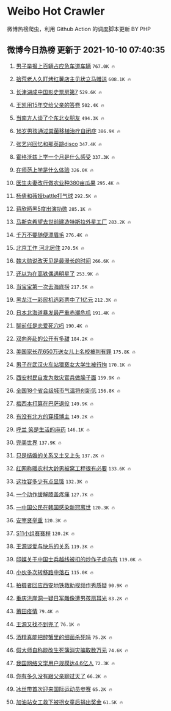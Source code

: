 # Weibo Hot Crawler 



微博热榜爬虫，利用 Github Action 的调度脚本更新 BY PHP 


## 微博今日热榜 更新于 2021-10-10 07:40:35 
1. [男子举报上百辆占应急车道车辆](https://s.weibo.com/weibo?q=%23%E7%94%B7%E5%AD%90%E4%B8%BE%E6%8A%A5%E4%B8%8A%E7%99%BE%E8%BE%86%E5%8D%A0%E5%BA%94%E6%80%A5%E8%BD%A6%E9%81%93%E8%BD%A6%E8%BE%86%23&Refer=top) `767.0K 🔥` 

1. [拾荒老人久盯烤红薯店主见状立马赠送](https://s.weibo.com/weibo?q=%23%E6%8B%BE%E8%8D%92%E8%80%81%E4%BA%BA%E4%B9%85%E7%9B%AF%E7%83%A4%E7%BA%A2%E8%96%AF%E5%BA%97%E4%B8%BB%E8%A7%81%E7%8A%B6%E7%AB%8B%E9%A9%AC%E8%B5%A0%E9%80%81%23&Refer=top) `608.1K 🔥` 

1. [长津湖成中国影史票房第7](https://s.weibo.com/weibo?q=%23%E9%95%BF%E6%B4%A5%E6%B9%96%E6%88%90%E4%B8%AD%E5%9B%BD%E5%BD%B1%E5%8F%B2%E7%A5%A8%E6%88%BF%E7%AC%AC7%23&Refer=top) `529.6K 🔥` 

1. [王凯用15年交给父亲的答卷](https://s.weibo.com/weibo?q=%23%E7%8E%8B%E5%87%AF%E7%94%A815%E5%B9%B4%E4%BA%A4%E7%BB%99%E7%88%B6%E4%BA%B2%E7%9A%84%E7%AD%94%E5%8D%B7%23&Refer=top) `502.4K 🔥` 

1. [当南方人谈了个东北女朋友](https://s.weibo.com/weibo?q=%23%E5%BD%93%E5%8D%97%E6%96%B9%E4%BA%BA%E8%B0%88%E4%BA%86%E4%B8%AA%E4%B8%9C%E5%8C%97%E5%A5%B3%E6%9C%8B%E5%8F%8B%23&Refer=top) `494.3K 🔥` 

1. [16岁男孩通过粪菌移植治疗自闭症](https://s.weibo.com/weibo?q=%2316%E5%B2%81%E7%94%B7%E5%AD%A9%E9%80%9A%E8%BF%87%E7%B2%AA%E8%8F%8C%E7%A7%BB%E6%A4%8D%E6%B2%BB%E7%96%97%E8%87%AA%E9%97%AD%E7%97%87%23&Refer=top) `386.9K 🔥` 

1. [张艺兴回忆和那英跳disco](https://s.weibo.com/weibo?q=%23%E5%BC%A0%E8%89%BA%E5%85%B4%E5%9B%9E%E5%BF%86%E5%92%8C%E9%82%A3%E8%8B%B1%E8%B7%B3disco%23&Refer=top) `347.4K 🔥` 

1. [霍格沃兹上学一个月是什么感受](https://s.weibo.com/weibo?q=%23%E9%9C%8D%E6%A0%BC%E6%B2%83%E5%85%B9%E4%B8%8A%E5%AD%A6%E4%B8%80%E4%B8%AA%E6%9C%88%E6%98%AF%E4%BB%80%E4%B9%88%E6%84%9F%E5%8F%97%23&Refer=top) `337.3K 🔥` 

1. [在师范上学是什么体验](https://s.weibo.com/weibo?q=%23%E5%9C%A8%E5%B8%88%E8%8C%83%E4%B8%8A%E5%AD%A6%E6%98%AF%E4%BB%80%E4%B9%88%E4%BD%93%E9%AA%8C%23&Refer=top) `326.0K 🔥` 

1. [医生夫妻改行做农业种380亩瓜果](https://s.weibo.com/weibo?q=%23%E5%8C%BB%E7%94%9F%E5%A4%AB%E5%A6%BB%E6%94%B9%E8%A1%8C%E5%81%9A%E5%86%9C%E4%B8%9A%E7%A7%8D380%E4%BA%A9%E7%93%9C%E6%9E%9C%23&Refer=top) `295.4K 🔥` 

1. [杨倩和薇娅battle打气球](https://s.weibo.com/weibo?q=%23%E6%9D%A8%E5%80%A9%E5%92%8C%E8%96%87%E5%A8%85battle%E6%89%93%E6%B0%94%E7%90%83%23&Refer=top) `292.5K 🔥` 

1. [蒋欣晒黑5度出演功勋](https://s.weibo.com/weibo?q=%23%E8%92%8B%E6%AC%A3%E6%99%92%E9%BB%915%E5%BA%A6%E5%87%BA%E6%BC%94%E5%8A%9F%E5%8B%8B%23&Refer=top) `285.1K 🔥` 

1. [马斯克希望去世前建造特斯拉外星工厂](https://s.weibo.com/weibo?q=%23%E9%A9%AC%E6%96%AF%E5%85%8B%E5%B8%8C%E6%9C%9B%E5%8E%BB%E4%B8%96%E5%89%8D%E5%BB%BA%E9%80%A0%E7%89%B9%E6%96%AF%E6%8B%89%E5%A4%96%E6%98%9F%E5%B7%A5%E5%8E%82%23&Refer=top) `283.2K 🔥` 

1. [千万不要随便漂眉毛](https://s.weibo.com/weibo?q=%23%E5%8D%83%E4%B8%87%E4%B8%8D%E8%A6%81%E9%9A%8F%E4%BE%BF%E6%BC%82%E7%9C%89%E6%AF%9B%23&Refer=top) `276.4K 🔥` 

1. [北京工作 河北居住](https://s.weibo.com/weibo?q=%E5%8C%97%E4%BA%AC%E5%B7%A5%E4%BD%9C%20%E6%B2%B3%E5%8C%97%E5%B1%85%E4%BD%8F&Refer=top) `270.5K 🔥` 

1. [魏大勋说改天见是最漫长的时间](https://s.weibo.com/weibo?q=%23%E9%AD%8F%E5%A4%A7%E5%8B%8B%E8%AF%B4%E6%94%B9%E5%A4%A9%E8%A7%81%E6%98%AF%E6%9C%80%E6%BC%AB%E9%95%BF%E7%9A%84%E6%97%B6%E9%97%B4%23&Refer=top) `266.6K 🔥` 

1. [还以为在高铁偶遇明星了](https://s.weibo.com/weibo?q=%23%E8%BF%98%E4%BB%A5%E4%B8%BA%E5%9C%A8%E9%AB%98%E9%93%81%E5%81%B6%E9%81%87%E6%98%8E%E6%98%9F%E4%BA%86%23&Refer=top) `253.9K 🔥` 

1. [当宝宝第一次去海底捞](https://s.weibo.com/weibo?q=%23%E5%BD%93%E5%AE%9D%E5%AE%9D%E7%AC%AC%E4%B8%80%E6%AC%A1%E5%8E%BB%E6%B5%B7%E5%BA%95%E6%8D%9E%23&Refer=top) `217.5K 🔥` 

1. [黑龙江一彩民机选彩票中了1亿元](https://s.weibo.com/weibo?q=%23%E9%BB%91%E9%BE%99%E6%B1%9F%E4%B8%80%E5%BD%A9%E6%B0%91%E6%9C%BA%E9%80%89%E5%BD%A9%E7%A5%A8%E4%B8%AD%E4%BA%861%E4%BA%BF%E5%85%83%23&Refer=top) `212.3K 🔥` 

1. [日本北海道暴发最严重赤潮危机](https://s.weibo.com/weibo?q=%23%E6%97%A5%E6%9C%AC%E5%8C%97%E6%B5%B7%E9%81%93%E6%9A%B4%E5%8F%91%E6%9C%80%E4%B8%A5%E9%87%8D%E8%B5%A4%E6%BD%AE%E5%8D%B1%E6%9C%BA%23&Refer=top) `191.4K 🔥` 

1. [聊前任是恋爱死穴吗](https://s.weibo.com/weibo?q=%23%E8%81%8A%E5%89%8D%E4%BB%BB%E6%98%AF%E6%81%8B%E7%88%B1%E6%AD%BB%E7%A9%B4%E5%90%97%23&Refer=top) `190.4K 🔥` 

1. [双向奔赴的公开有多甜](https://s.weibo.com/weibo?q=%23%E5%8F%8C%E5%90%91%E5%A5%94%E8%B5%B4%E7%9A%84%E5%85%AC%E5%BC%80%E6%9C%89%E5%A4%9A%E7%94%9C%23&Refer=top) `184.2K 🔥` 

1. [美国家长花650万送女儿上名校被判有罪](https://s.weibo.com/weibo?q=%23%E7%BE%8E%E5%9B%BD%E5%AE%B6%E9%95%BF%E8%8A%B1650%E4%B8%87%E9%80%81%E5%A5%B3%E5%84%BF%E4%B8%8A%E5%90%8D%E6%A0%A1%E8%A2%AB%E5%88%A4%E6%9C%89%E7%BD%AA%23&Refer=top) `175.8K 🔥` 

1. [男子在武汉火车站猥亵女大学生被行拘](https://s.weibo.com/weibo?q=%23%E7%94%B7%E5%AD%90%E5%9C%A8%E6%AD%A6%E6%B1%89%E7%81%AB%E8%BD%A6%E7%AB%99%E7%8C%A5%E4%BA%B5%E5%A5%B3%E5%A4%A7%E5%AD%A6%E7%94%9F%E8%A2%AB%E8%A1%8C%E6%8B%98%23&Refer=top) `170.1K 🔥` 

1. [西安村民自发为救灾官兵做臊子面](https://s.weibo.com/weibo?q=%23%E8%A5%BF%E5%AE%89%E6%9D%91%E6%B0%91%E8%87%AA%E5%8F%91%E4%B8%BA%E6%95%91%E7%81%BE%E5%AE%98%E5%85%B5%E5%81%9A%E8%87%8A%E5%AD%90%E9%9D%A2%23&Refer=top) `159.9K 🔥` 

1. [全国18个省会级城市气温将创新低](https://s.weibo.com/weibo?q=%23%E5%85%A8%E5%9B%BD18%E4%B8%AA%E7%9C%81%E4%BC%9A%E7%BA%A7%E5%9F%8E%E5%B8%82%E6%B0%94%E6%B8%A9%E5%B0%86%E5%88%9B%E6%96%B0%E4%BD%8E%23&Refer=top) `156.8K 🔥` 

1. [梅西本打算在巴萨退役](https://s.weibo.com/weibo?q=%23%E6%A2%85%E8%A5%BF%E6%9C%AC%E6%89%93%E7%AE%97%E5%9C%A8%E5%B7%B4%E8%90%A8%E9%80%80%E5%BD%B9%23&Refer=top) `149.9K 🔥` 

1. [有没有北方的穿搭博主](https://s.weibo.com/weibo?q=%23%E6%9C%89%E6%B2%A1%E6%9C%89%E5%8C%97%E6%96%B9%E7%9A%84%E7%A9%BF%E6%90%AD%E5%8D%9A%E4%B8%BB%23&Refer=top) `149.2K 🔥` 

1. [呼兰 笑是生活的麻药](https://s.weibo.com/weibo?q=%E5%91%BC%E5%85%B0%20%E7%AC%91%E6%98%AF%E7%94%9F%E6%B4%BB%E7%9A%84%E9%BA%BB%E8%8D%AF&Refer=top) `146.1K 🔥` 

1. [完美世界](https://s.weibo.com/weibo?q=%E5%AE%8C%E7%BE%8E%E4%B8%96%E7%95%8C&Refer=top) `137.9K 🔥` 

1. [只是结婚的关系又土又上头](https://s.weibo.com/weibo?q=%23%E5%8F%AA%E6%98%AF%E7%BB%93%E5%A9%9A%E7%9A%84%E5%85%B3%E7%B3%BB%E5%8F%88%E5%9C%9F%E5%8F%88%E4%B8%8A%E5%A4%B4%23&Refer=top) `137.2K 🔥` 

1. [红网称暖农村大龄男被窝工程很有必要](https://s.weibo.com/weibo?q=%23%E7%BA%A2%E7%BD%91%E7%A7%B0%E6%9A%96%E5%86%9C%E6%9D%91%E5%A4%A7%E9%BE%84%E7%94%B7%E8%A2%AB%E7%AA%9D%E5%B7%A5%E7%A8%8B%E5%BE%88%E6%9C%89%E5%BF%85%E8%A6%81%23&Refer=top) `133.6K 🔥` 

1. [这妆容多少有点显饿](https://s.weibo.com/weibo?q=%23%E8%BF%99%E5%A6%86%E5%AE%B9%E5%A4%9A%E5%B0%91%E6%9C%89%E7%82%B9%E6%98%BE%E9%A5%BF%23&Refer=top) `132.3K 🔥` 

1. [一个动作缓解膝盖疼痛](https://s.weibo.com/weibo?q=%23%E4%B8%80%E4%B8%AA%E5%8A%A8%E4%BD%9C%E7%BC%93%E8%A7%A3%E8%86%9D%E7%9B%96%E7%96%BC%E7%97%9B%23&Refer=top) `127.7K 🔥` 

1. [一中国公民在韩国感染新冠离世](https://s.weibo.com/weibo?q=%23%E4%B8%80%E4%B8%AD%E5%9B%BD%E5%85%AC%E6%B0%91%E5%9C%A8%E9%9F%A9%E5%9B%BD%E6%84%9F%E6%9F%93%E6%96%B0%E5%86%A0%E7%A6%BB%E4%B8%96%23&Refer=top) `120.3K 🔥` 

1. [安宰贤举重](https://s.weibo.com/weibo?q=%23%E5%AE%89%E5%AE%B0%E8%B4%A4%E4%B8%BE%E9%87%8D%23&Refer=top) `120.3K 🔥` 

1. [S11小组赛赛程](https://s.weibo.com/weibo?q=%23S11%E5%B0%8F%E7%BB%84%E8%B5%9B%E8%B5%9B%E7%A8%8B%23&Refer=top) `120.2K 🔥` 

1. [王源谈爱与快乐的关系](https://s.weibo.com/weibo?q=%23%E7%8E%8B%E6%BA%90%E8%B0%88%E7%88%B1%E4%B8%8E%E5%BF%AB%E4%B9%90%E7%9A%84%E5%85%B3%E7%B3%BB%23&Refer=top) `119.3K 🔥` 

1. [印媒关于中国士兵越线被扣的炒作子虚乌有](https://s.weibo.com/weibo?q=%23%E5%8D%B0%E5%AA%92%E5%85%B3%E4%BA%8E%E4%B8%AD%E5%9B%BD%E5%A3%AB%E5%85%B5%E8%B6%8A%E7%BA%BF%E8%A2%AB%E6%89%A3%E7%9A%84%E7%82%92%E4%BD%9C%E5%AD%90%E8%99%9A%E4%B9%8C%E6%9C%89%23&Refer=top) `119.0K 🔥` 

1. [小伙多次转移路中落石](https://s.weibo.com/weibo?q=%E5%B0%8F%E4%BC%99%E5%A4%9A%E6%AC%A1%E8%BD%AC%E7%A7%BB%E8%B7%AF%E4%B8%AD%E8%90%BD%E7%9F%B3&Refer=top) `115.0K 🔥` 

1. [拍摄者回应西安地铁救助视频作秀质疑](https://s.weibo.com/weibo?q=%23%E6%8B%8D%E6%91%84%E8%80%85%E5%9B%9E%E5%BA%94%E8%A5%BF%E5%AE%89%E5%9C%B0%E9%93%81%E6%95%91%E5%8A%A9%E8%A7%86%E9%A2%91%E4%BD%9C%E7%A7%80%E8%B4%A8%E7%96%91%23&Refer=top) `90.9K 🔥` 

1. [重庆洪崖洞一疑日军雕像遭男孩扇耳光](https://s.weibo.com/weibo?q=%23%E9%87%8D%E5%BA%86%E6%B4%AA%E5%B4%96%E6%B4%9E%E4%B8%80%E7%96%91%E6%97%A5%E5%86%9B%E9%9B%95%E5%83%8F%E9%81%AD%E7%94%B7%E5%AD%A9%E6%89%87%E8%80%B3%E5%85%89%23&Refer=top) `83.2K 🔥` 

1. [莆田疫情](https://s.weibo.com/weibo?q=%E8%8E%86%E7%94%B0%E7%96%AB%E6%83%85&Refer=top) `79.4K 🔥` 

1. [王源又找不到兜了](https://s.weibo.com/weibo?q=%23%E7%8E%8B%E6%BA%90%E5%8F%88%E6%89%BE%E4%B8%8D%E5%88%B0%E5%85%9C%E4%BA%86%23&Refer=top) `76.1K 🔥` 

1. [酒精真能把醉蟹里的细菌杀死吗](https://s.weibo.com/weibo?q=%23%E9%85%92%E7%B2%BE%E7%9C%9F%E8%83%BD%E6%8A%8A%E9%86%89%E8%9F%B9%E9%87%8C%E7%9A%84%E7%BB%86%E8%8F%8C%E6%9D%80%E6%AD%BB%E5%90%97%23&Refer=top) `75.2K 🔥` 

1. [假大师自称能改生死簿消灾骗取数万元](https://s.weibo.com/weibo?q=%23%E5%81%87%E5%A4%A7%E5%B8%88%E8%87%AA%E7%A7%B0%E8%83%BD%E6%94%B9%E7%94%9F%E6%AD%BB%E7%B0%BF%E6%B6%88%E7%81%BE%E9%AA%97%E5%8F%96%E6%95%B0%E4%B8%87%E5%85%83%23&Refer=top) `74.6K 🔥` 

1. [我国网络文学用户规模达4.6亿人](https://s.weibo.com/weibo?q=%23%E6%88%91%E5%9B%BD%E7%BD%91%E7%BB%9C%E6%96%87%E5%AD%A6%E7%94%A8%E6%88%B7%E8%A7%84%E6%A8%A1%E8%BE%BE4.6%E4%BA%BF%E4%BA%BA%23&Refer=top) `72.3K 🔥` 

1. [你有多久没有跟父亲聊过天了](https://s.weibo.com/weibo?q=%23%E4%BD%A0%E6%9C%89%E5%A4%9A%E4%B9%85%E6%B2%A1%E6%9C%89%E8%B7%9F%E7%88%B6%E4%BA%B2%E8%81%8A%E8%BF%87%E5%A4%A9%E4%BA%86%23&Refer=top) `66.2K 🔥` 

1. [冰丝带首次迎来国际运动员参赛](https://s.weibo.com/weibo?q=%23%E5%86%B0%E4%B8%9D%E5%B8%A6%E9%A6%96%E6%AC%A1%E8%BF%8E%E6%9D%A5%E5%9B%BD%E9%99%85%E8%BF%90%E5%8A%A8%E5%91%98%E5%8F%82%E8%B5%9B%23&Refer=top) `65.2K 🔥` 

1. [加油站女工救下被拐女童后捐出奖金](https://s.weibo.com/weibo?q=%23%E5%8A%A0%E6%B2%B9%E7%AB%99%E5%A5%B3%E5%B7%A5%E6%95%91%E4%B8%8B%E8%A2%AB%E6%8B%90%E5%A5%B3%E7%AB%A5%E5%90%8E%E6%8D%90%E5%87%BA%E5%A5%96%E9%87%91%23&Refer=top) `61.5K 🔥` 

